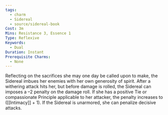 ```yaml
---
tags:
  - charm
  - Sidereal
  - source/sidereal-book
Cost: 3m
Mins: Resistance 3, Essence 1
Type: Reflexive
Keywords:
  - Dual
Duration: Instant
Prerequisite Charms:
  - None
---
```

Reflecting on the sacrifices she may one day be called upon to make, the Sidereal imbues her enemies with her own generosity of spirit. After a withering attack hits her, but before damage is rolled, the Sidereal can imposes a –2 penalty on the damage roll. If she has a positive Tie or compassionate Principle applicable to her attacker, the penalty increases to ([[Intimacy]] + 1). If the Sidereal is unarmored, she can penalize decisive attacks.